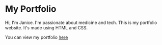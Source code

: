 # My Portfolio

Hi, I'm Janice. I'm passionate about medicine and tech.
This is my portfolio website. It's made using HTML and CSS. <br>

You can view my portfolio [here](https://janicemilo.github.io/portfolio/)

